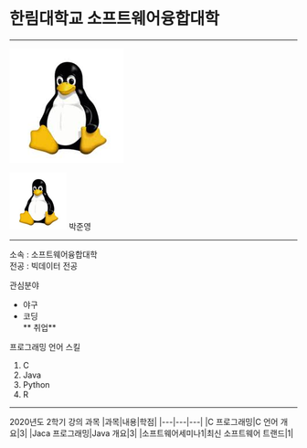 # 한림대학교 소프트웨어융합대학  
---
![이력서사진](linux.png)  

<img src=linux.png height=100 width=100>  
박준영  

---

소속 : 소프트웨어융합대학   
전공 : 빅데이터 전공  

관심분야  
* 야구  
* 코딩  
** 취업**  

프로그래밍 언어 스킬  
1. C  
2. Java  
3. Python  
4. R  

--------------

2020년도 2학기 강의 과목
|과목|내용|학점|
|---|---|---|
|C 프로그래밍|C 언어 개요|3|
|Jaca 프로그래밍|Java 개요|3|
|소프트웨어세미나1|최신 소프트웨어 트랜드|1|
